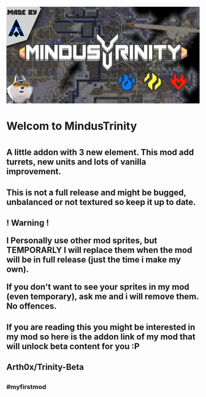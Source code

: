 ![](https://github.com/Arth0x/AetherUnbound/blob/master/sprites/ui/front-cover.png)

<h1>Welcom to MindusTrinity<h1>

<h2>A little addon with 3 new element. This mod add turrets, new units and lots of vanilla improvement.<h2>

<h2>This is not a full release and might be bugged, unbalanced or not textured so keep it up to date.<h2>

<h2>
! Warning !

I Personally use other mod sprites, but TEMPORARLY I will replace them when the mod will be in full release (just the time i make my own).

If you don't want to see your sprites in my mod (even temporary), ask me and i will remove them. No offences.<h2> 

<h2>If you are reading this you might be interested in my mod so here is the addon link of my mod that will unlock beta content for you :P<h2>

<h2>Arth0x/Trinity-Beta<h2>

<h3>#myfirstmod<h3>







